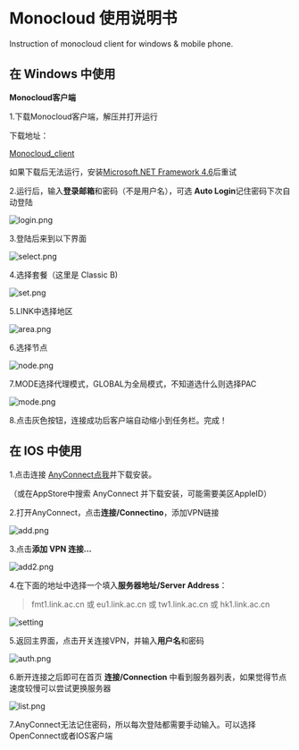 # Monocloud 使用说明书
Instruction of monocloud client for windows &amp; mobile phone.

## 在 Windows 中使用
**Monocloud客户端**

1.下载Monocloud客户端，解压并打开运行

下载地址：

[Monocloud_client](https://storage.monocloud.co/client/Windows/MonoCloud_V1.0.6.zip)

如果下载后无法运行，安装[Microsoft.NET Framework 4.6](https://www.microsoft.com/zh-CN/download/details.aspx?id=53345)后重试

2.运行后，输入**登录邮箱**和密码（不是用户名），可选 **Auto Login**记住密码下次自动登陆

![login.png](./img/mono-client/login.png)

3.登陆后来到以下界面

![select.png](./img/mono-client/select.png)

4.选择套餐（这里是 Classic B)

![set.png](./img/mono-client/set.png)

5.LINK中选择地区

![area.png](./img/mono-client/area.png)

6.选择节点

![node.png](./img/mono-client/node.png)

7.MODE选择代理模式，GLOBAL为全局模式，不知道选什么则选择PAC

![mode.png](./img/mono-client/mode.png)

8.点击灰色按钮，连接成功后客户端自动缩小到任务栏。完成！

## 在 IOS 中使用

1.点击连接 [AnyConnect点我](https://apps.apple.com/us/app/cisco-anyconnect/id1135064690)并下载安装。

（或在AppStore中搜索 AnyConnect 并下载安装，可能需要美区AppleID）

2.打开AnyConnect，点击**连接/Connectino**，添加VPN链接

![add.png](./img/AnyConnect/add.png)

3.点击**添加 VPN 连接...**

![add2.png](./img/AnyConnect/add.png)

4.在下面的地址中选择一个填入**服务器地址/Server Address**：

> fmt1.link.ac.cn 或 eu1.link.ac.cn 或 tw1.link.ac.cn 或 hk1.link.ac.cn

![setting](./img/AnyConnect/setting.png)

5.返回主界面，点击开关连接VPN，并输入**用户名**和密码

![auth.png](./img/AnyConnect/auth.png)

6.断开连接之后即可在首页 **连接/Connection** 中看到服务器列表，如果觉得节点速度较慢可以尝试更换服务器

![list.png](./img/AnyConnect/list.png)

7.AnyConnect无法记住密码，所以每次登陆都需要手动输入。可以选择OpenConnect或者IOS客户端
